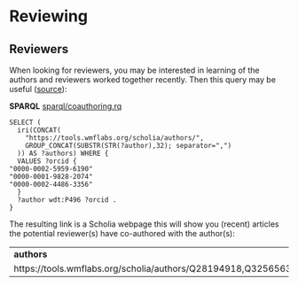 # Reviewing

## Reviewers

When looking for reviewers, you may be interested in learning of the authors and
reviewers worked together recently. Then this query may be useful
([source](https://chem-bla-ics.blogspot.com/2019/08/finding-potential-reviewers-using.html)):

**SPARQL** [sparql/coauthoring.rq](sparql/coauthoring.code.html)
```sparql
SELECT (
  iri(CONCAT(
    "https://tools.wmflabs.org/scholia/authors/",
    GROUP_CONCAT(SUBSTR(STR(?author),32); separator=",")
  )) AS ?authors) WHERE {
  VALUES ?orcid {
"0000-0002-5959-6190"
"0000-0001-9828-2074"
"0000-0002-4486-3356"
  }
  ?author wdt:P496 ?orcid .
}
```

The resulting link is a Scholia webpage this will show you (recent)
articles the potential reviewer(s) have co-authored with the author(s):

<table>
  <tr>
    <td><b>authors</b></td>
  </tr>
  <tr>
    <td>https://tools.wmflabs.org/scholia/authors/Q28194918,Q32565639,Q57415846</td>
  </tr>
</table>

